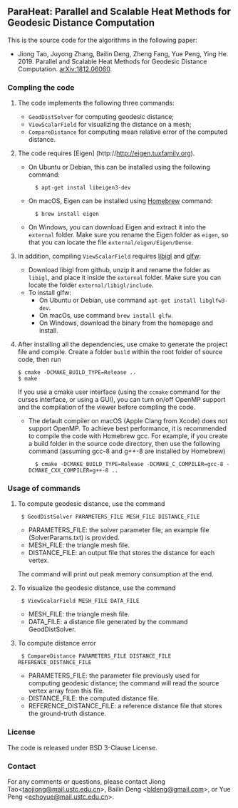 ## ParaHeat: Parallel and Scalable Heat Methods for Geodesic Distance Computation

This is the source code for the algorithms in the following paper:

* Jiong Tao, Juyong Zhang, Bailin Deng, Zheng Fang, Yue Peng, Ying He. 2019. Parallel and Scalable Heat Methods for Geodesic Distance Computation. [arXiv:1812.06060](https://arxiv.org/abs/1812.06060).


### Compling the code

1. The code implements the following three commands:

	* `GeodDistSolver` for computing geodesic distance;
	* `ViewScalarField` for visualizing the distance on a mesh;
	* `CompareDistance` for computing mean relative error of the computed distance.


2. The code requires [Eigen] (http://http://eigen.tuxfamily.org). 
	* On Ubuntu or Debian, this can be installed using the following command: 
			
			$ apt-get instal libeigen3-dev

	* On macOS, Eigen can be installed using [Homebrew](https://brew.sh/) command:

			$ brew install eigen
  
	* On Windows, you can download Eigen and extract it into the `external` folder. Make sure you rename the Eigen folder as `eigen`, so that you can locate the file `external/eigen/Eigen/Dense`.


3. In addition, compiling `ViewScalarField` requires [libigl](https://libigl.github.io/) and [glfw](https://www.glfw.org/):
	* Download libigl from github, unzip it and rename the folder as `libigl`, and place it inside the `external` folder. Make sure you can locate the folder `external/libigl/include`.
	* To install glfw: 
		* On Ubuntu or Debian, use command `apt-get install libglfw3-dev`. 
		* On macOs, use command `brew install glfw`. 
		* On Windows, download the binary from the homepage and install.


4. After installing all the dependencies, use cmake to generate the project file and compile. Create a folder `build` within the root folder of source code, then run

	```
	$ cmake -DCMAKE_BUILD_TYPE=Release ..
	$ make
	```

	If you use a cmake user interface (using the `ccmake` command for the curses interface, or using a GUI), you can turn on/off OpenMP support and the compilation of the viewer before compling the code.
	
	* The default compiler on macOS (Apple Clang from Xcode) does not support OpenMP. To achieve best performance, it is recommended to compile the code with Homebrew gcc. For example, if you create a build folder in the source code directory, then use the following command (assuming gcc-8 and g++-8 are installed by Homebrew)
		
			$ cmake -DCMAKE_BUILD_TYPE=Release -DCMAKE_C_COMPILER=gcc-8 -DCMAKE_CXX_COMPILER=g++-8 ..



### Usage of commands

1. To compute geodesic distance, use the command

		$ GeodDistSolver PARAMETERS_FILE MESH_FILE DISTANCE_FILE

	* PARAMETERS_FILE: the solver parameter file; an example file (SolverParams.txt) is provided.
	* MESH_FILE: the triangle mesh file.
	* DISTANCE_FILE: an output file that stores the distance for each vertex.

	The command will print out peak memory consumption at the end.



2. To visualize the geodesic distance, use the command
 
		$ ViewScalarField MESH_FILE DATA_FILE

	* MESH_FILE: the triangle mesh file.
	* DATA_FILE: a distance file generated by the command GeodDistSolver.



3. To compute distance error

		$ CompareDistance PARAMETERS_FILE DISTANCE_FILE REFERENCE_DISTANCE_FILE
  
	* PARAMETERS_FILE: the parameter file previously used for computing geodesic distance; the command will read the source vertex array from this file.
	* DISTANCE_FILE: the computed distance file.
	* REFERENCE_DISTANCE_FILE: a reference distance file that stores the ground-truth distance.


### License
The code is released under BSD 3-Clause License.


### Contact

For any comments or questions, please contact Jiong Tao<<taojiong@mail.ustc.edu.cn>>, Bailin Deng <<bldeng@gmail.com>>, or Yue Peng <<echoyue@mail.ustc.edu.cn>>.